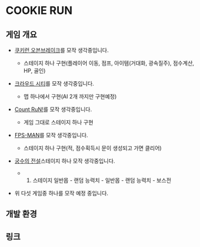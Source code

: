 # COOKIE RUN

## 게임 개요
- [쿠키런 오븐브레이크](https://play.google.com/store/apps/details?id=com.devsisters.gb&hl=ko&gl=US)를 모작 생각중입니다.
  - 스테이지 하나 구현(플레이어 이동, 점프, 아이템(거대화, 광속질주), 점수계산, HP, 골인)
- [크라우드 시티](https://play.google.com/store/apps/details?id=io.voodoo.crowdcity&hl=ko&gl=US)를 모작 생각중입니다.
  - 맵 하나에서 구현(AI 2개 까지만 구현예정)
- [Count RuN!](https://play.google.com/store/apps/details?id=jp.co.translimit.countrun&hl=ko&gl=US)를 모작 생각중입니다.
  - 게임 그대로 스테이지 하나 구현
- [FPS-MAN](https://play.google.com/store/apps/details?id=com.koenigz.FPSMan&hl=ko&gl=US)를 모작 생각중입니다.
  - 스테이지 하나 구현(적, 점수획득시 문이 생성되고 가면 클리어)
- [궁수의 전설](https://play.google.com/store/apps/details?id=com.habby.archero&hl=ko&gl=US)스테이지 하나 모작 생각중입니다.
  - 1. 스테이지 일반몹 - 랜덤 능력치 - 일반몹 - 랜덤 능력치 - 보스전
  
- 위 다섯 게임중 하나를 모작 예정 중입니다.
## 개발 환경

## 링크
